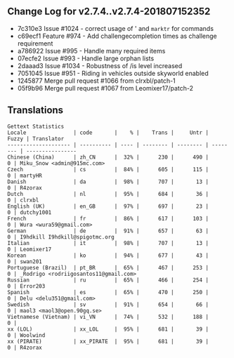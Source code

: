 ## Change Log for v2.7.4..v2.7.4-201807152352

  * 7c310e3 Issue #1024 - correct usage of ' and `marktr` for commands
  * c69ecf1 Feature #974 - Add challengecompletion times as challenge requirement
  * a786922 Issue #995 - Handle many required items
  * 07ecfe2 Issue #993 - Handle large orphan lists
  * 2daaad3 Issue #1034 - Robustness of /is level increased
  * 7051045 Issue #951 - Riding in vehicles outside skyworld enabled
  * 1245877 Merge pull request #1066 from clrxbl/patch-1
  * 05f9b96 Merge pull request #1067 from Leomixer17/patch-2

## Translations
```
Gettext Statistics
Locale               | code       |    % |    Trans |     Untr |    Fuzzy | Translator
-------------------- | ---------- | ---- | -------- | -------- | -------- | ----------------
Chinese (China)      | zh_CN      |  32% |      230 |      490 |        0 | Miku_Snow <admin@915mc.com>
Czech                | cs         |  84% |      605 |      115 |        0 | martyHR
Danish               | da         |  98% |      707 |       13 |        0 | R4zorax
Dutch                | nl         |  95% |      684 |       36 |        0 | clrxbl
English (UK)         | en_GB      |  97% |      697 |       23 |        0 | dutchy1001
French               | fr         |  86% |      617 |      103 |        0 | Wura <wura59@gmail.com>
German               | de         |  91% |      657 |       63 |        0 | I9hdkill I9hdkill@spigotmc.org
Italian              | it         |  98% |      707 |       13 |        0 | Leomixer17
Korean               | ko         |  94% |      677 |       43 |        0 | swan201
Portuguese (Brazil)  | pt_BR      |  65% |      467 |      253 |        0 | _Rodrigo <rodriigosantos11@gmail.com>
Russian              | ru         |  65% |      466 |      254 |        0 | Error203
Spanish              | es         |  65% |      470 |      250 |        0 | Delu <delu351@gmail.com>
Swedish              | sv         |  91% |      654 |       66 |        0 | maol3 <maol3@open.90gq.se>
Vietnamese (Vietnam) | vi_VN      |  74% |      532 |      188 |        0 | 
xx (LOL)             | xx_LOL     |  95% |      681 |       39 |        0 | Woolwind
xx (PIRATE)          | xx_PIRATE  |  95% |      681 |       39 |        0 | R4zorax
```
